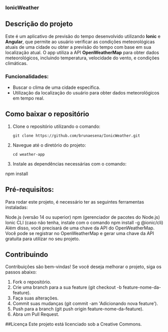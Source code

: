 ### IonicWeather

## Descrição do projeto
Este é um aplicativo de previsão do tempo desenvolvido utilizando **Ionic** e **Angular**, que permite ao usuário verificar as condições meteorológicas atuais de uma cidade ou obter a previsão do tempo com base em sua localização atual. O app utiliza a API **OpenWeatherMap** para obter dados meteorológicos, incluindo temperatura, velocidade do vento, e condições climáticas.

### Funcionalidades:
- Buscar o clima de uma cidade específica.
- Utilização da localização do usuário para obter dados meteorológicos em tempo real.

## Como baixar o repositório
1. Clone o repositório utilizando o comando:

   ``git clone https://github.com/brunaesena/IonicWeather.git``

2. Navegue até o diretório do projeto:

   ``cd weather-app``

3. Instale as dependências necessárias com o comando:

npm install

## Pré-requisitos:

Para rodar este projeto, é necessário ter as seguintes ferramentas instaladas:

Node.js (versão 14 ou superior)
npm (gerenciador de pacotes do Node.js)
Ionic CLI (caso não tenha, instale com o comando npm install -g @ionic/cli)
Além disso, você precisará de uma chave da API do OpenWeatherMap. Você pode se registrar no OpenWeatherMap e gerar uma chave da API gratuita para utilizar no seu projeto.

## Contribuindo
Contribuições são bem-vindas! Se você deseja melhorar o projeto, siga os passos abaixo:

1. Fork o repositório.
2. Crie uma branch para a sua feature (git checkout -b feature-nome-da-feature).
3. Faça suas alterações.
4. Commit suas mudanças (git commit -am 'Adicionando nova feature').
5. Push para a branch (git push origin feature-nome-da-feature).
6. Abra um Pull Request.

##Licença
Este projeto está licenciado sob a Creative Commons.
